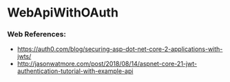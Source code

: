 # WebApiWithOAuth

### Web References:

* https://auth0.com/blog/securing-asp-dot-net-core-2-applications-with-jwts/
* http://jasonwatmore.com/post/2018/08/14/aspnet-core-21-jwt-authentication-tutorial-with-example-api
